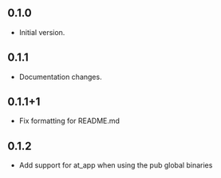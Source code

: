 ## 0.1.0

- Initial version.

## 0.1.1

- Documentation changes.

## 0.1.1+1

- Fix formatting for README.md

## 0.1.2

- Add support for at_app when using the pub global binaries
